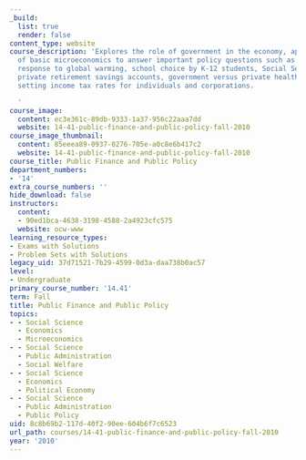```yaml
---
_build:
  list: true
  render: false
content_type: website
course_description: 'Explores the role of government in the economy, applying tools
  of basic microeconomics to answer important policy questions such as government
  response to global warming, school choice by K-12 students, Social Security versus
  private retirement savings accounts, government versus private health insurance,
  setting income tax rates for individuals and corporations.

  '
course_image:
  content: ec3e361c-89db-9333-1a37-956c22aaa7dd
  website: 14-41-public-finance-and-public-policy-fall-2010
course_image_thumbnail:
  content: 85eeea89-0937-0276-705e-a0c8e6b417c2
  website: 14-41-public-finance-and-public-policy-fall-2010
course_title: Public Finance and Public Policy
department_numbers:
- '14'
extra_course_numbers: ''
hide_download: false
instructors:
  content:
  - 90ed1bca-4638-3198-4588-2a4923cfc575
  website: ocw-www
learning_resource_types:
- Exams with Solutions
- Problem Sets with Solutions
legacy_uid: 37d71521-7b29-4599-0d3a-daa738b0ac57
level:
- Undergraduate
primary_course_number: '14.41'
term: Fall
title: Public Finance and Public Policy
topics:
- - Social Science
  - Economics
  - Microeconomics
- - Social Science
  - Public Administration
  - Social Welfare
- - Social Science
  - Economics
  - Political Economy
- - Social Science
  - Public Administration
  - Public Policy
uid: 8c8b69b2-117d-40f2-90ee-604b6f7c6523
url_path: courses/14-41-public-finance-and-public-policy-fall-2010
year: '2010'
---
```

